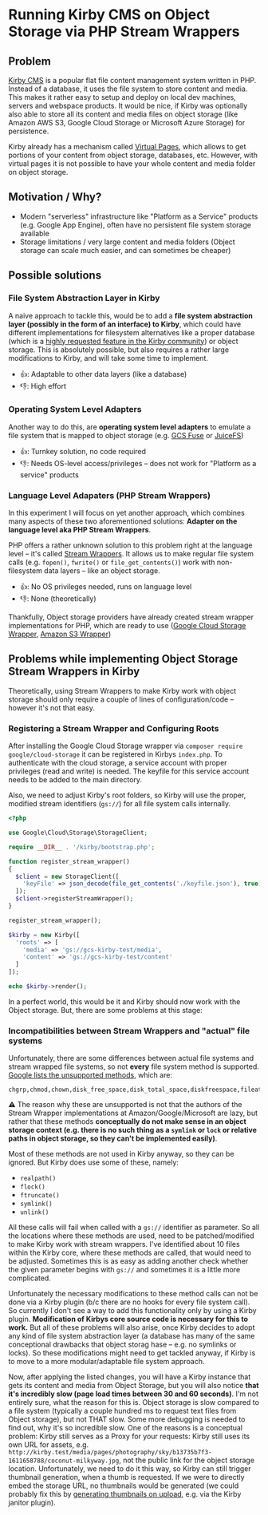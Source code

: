 # Running Kirby CMS on Object Storage via PHP Stream Wrappers

## Problem
[Kirby CMS](https://github.com/getkirby/kirby) is a popular flat file content management system written in PHP. Instead of a database, it uses the file system to store content and media. This makes it rather easy to setup and deploy on local dev machines, servers and webspace products. It would be nice, if Kirby was optionally also able to store all its content and media files on object storage (like Amazon AWS S3, Google Cloud Storage or Microsoft Azure Storage) for persistence.

Kirby already has a mechanism called [Virtual Pages](https://getkirby.com/docs/guide/virtual-pages), which allows to get portions of your content from object storage, databases, etc. However, with virtual pages it is not possible to have your whole content and media folder on object storage.

## Motivation / Why?
* Modern "serverless" infrastructure like "Platform as a Service" products (e.g. Google App Engine), often have no persistent file system storage available
* Storage limitations / very large content and media folders (Object storage can scale much easier, and can sometimes be cheaper)

## Possible solutions
### File System Abstraction Layer in Kirby
A naive approach to tackle this, would be to add a **file system abstraction layer (possibly in the form of an interface) to Kirby**, which could have different implementations for filesystem alternatives like a proper database (which is a [highly requested feature in the Kirby community](https://kirby.nolt.io/22)) or object storage. This is absolutely possible, but also requires a rather large modifications to Kirby, and will take some time to implement.

* 👍: Adaptable to other data layers (like a database)
* 👎: High effort

### Operating System Level Adapters
Another way to do this, are **operating system level adapters** to emulate a file system that is mapped to object storage (e.g. [GCS Fuse](https://cloud.google.com/storage/docs/gcs-fuse) or [JuiceFS](https://juicefs.com/))

* 👍: Turnkey solution, no code required
* 👎: Needs OS-level access/privileges – does not work for "Platform as a service" products

### Language Level Adapaters (PHP Stream Wrappers)
In this experiment I will focus on yet another approach, which combines many aspects of these two aforementioned solutions: **Adapter on the language level aka PHP Stream Wrappers**.

PHP offers a rather unknown solution to this problem right at the language level – it's called [Stream Wrappers](https://www.php.net/manual/en/wrappers.php). It allows us to make regular file system calls (e.g. `fopen()`, `fwrite()` or `file_get_contents()`) work with non-filesystem data layers – like an object storage.

* 👍: No OS privileges needed, runs on language level
* 👎: None (theoretically)

Thankfully, Object storage providers have already created stream wrapper implementations for PHP, which are ready to use ([Google Cloud Storage Wrapper](https://github.com/googleapis/google-cloud-php/tree/master/Storage#stream-wrapper), [Amazon S3 Wrapper](https://docs.aws.amazon.com/sdk-for-php/v3/developer-guide/s3-stream-wrapper.html))

## Problems while implementing Object Storage Stream Wrappers in Kirby
Theoretically, using Stream Wrappers to make Kirby work with object storage should only require a couple of lines of configuration/code – however it's not that easy.

### Registering a Stream Wrapper and Configuring Roots
After installing the Google Cloud Storage wrapper via `composer require google/cloud-storage` it can be registered in Kirbys `index.php`. To authenticate with the cloud storage, a service account with proper privileges (read and write) is needed. The keyfile for this service account needs to be added to the main directory.


Also, we need to adjust Kirby's root folders, so Kirby will use the proper, modified stream identifiers (`gs://`) for all file system calls internally.

```php
<?php

use Google\Cloud\Storage\StorageClient;

require __DIR__ . '/kirby/bootstrap.php';

function register_stream_wrapper()
{
  $client = new StorageClient([
    'keyFile' => json_decode(file_get_contents('./keyfile.json'), true)
  ]);
  $client->registerStreamWrapper();
}

register_stream_wrapper();

$kirby = new Kirby([
  'roots' => [
    'media' => 'gs://gcs-kirby-test/media',
    'content' => 'gs://gcs-kirby-test/content'
  ]
]);

echo $kirby->render();
```

In a perfect world, this would be it and Kirby should now work with the Object storage. But, there are some problems at this stage:

### Incompatibilities between Stream Wrappers and "actual" file systems

Unfortunately, there are some differences between actual file systems and stream wrapped file systems, so not **every** file system method is supported. [Google lists the unsupported methods](https://cloud.google.com/appengine/docs/standard/php/googlestorage/advanced#filesystem_functions_support_on_cloud_storage), which are:

```
chgrp,chmod,chown,disk_free_space,disk_total_space,diskfreespace,fileatime,filectime,filegroup,fileinode,fileowner,flock,fputs,ftruncate,is_executable,is_link,is_writeable,lchgrp,lchown,link,linkinfo,pclose,popen,readlink,realpath,set_file_buffer,symlink,touch
```

⚠️ The reason why these are unsupported is not that the authors of the Stream Wrapper implementations at Amazon/Google/Microsoft are lazy, but rather that these methods **conceptually do not make sense in an object storage context (e.g. there is no such thing as a `symlink` or `lock` or relative paths in object storage, so they can't be implemented easily)**.

Most of these methods are not used in Kirby anyway, so they can be ignored. But Kirby does use some of these, namely:
* `realpath()`
* `flock()`
* `ftruncate()`
* `symlink()`
* `unlink()`

All these calls will fail when called with a `gs://` identifier as parameter. So all the locations where these methods are used, need to be patched/modified to make Kirby work with stream wrappers. I've identified about 10 files within the Kirby core, where these methods are called, that would need to be adjusted. Sometimes this is as easy as adding another check whether the given parameter begins with `gs://` and sometimes it is a little more complicated.

Unfortunately the necessary modifications to these method calls can not be done via a Kirby plugin (b/c there are no hooks for every file system call). So currently I don't see a way to add this functionality only by using a Kirby plugin. **Modification of Kirbys core source code is necessary for this to work.** But all of these problems will also arise, once Kirby decides to adopt any kind of file system abstraction layer (a database has many of the same conceptional drawbacks that object storag hase – e.g. no symlinks or locks). So these modifications might need to get tackled anyway, if Kirby is to move to a more modular/adaptable file system approach.

Now, after applying the listed changes, you will have a Kirby instance that gets its content and media from Object Storage, but you will also notice **that it's incredibly slow (page load times between 30 and 60 seconds)**. I'm not entirely sure, what the reason for this is. Object storage is slow compared to a file system (typically a couple hundred ms to request text files from Object storage), but not THAT slow. Some more debugging is needed to find out, why it's so incredible slow. One of the reasons is a conceptual problem: Kirby still serves as a Proxy for your requests: Kirby still uses its own URL for assets, e.g. `http://kirby.test/media/pages/photography/sky/b13735b7f3-1611658788/coconut-milkyway.jpg`, not the public link for the object storage location. Unfortunately, we need to do it this way, so Kirby can still trigger thumbnail generation, when a thumb is requested. If we were to directly embed the storage URL, no thumbnails would be generated (we could probably fix this by [generating thumbnails on upload](https://github.com/bnomei/kirby3-janitor/wiki/Setup:-Thumbs-on-Upload), e.g. via the Kirby janitor plugin).



